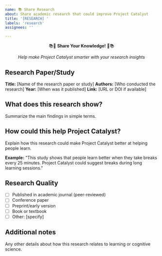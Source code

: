 ```yaml
---
name: 📚 Share Research
about: Share academic research that could improve Project Catalyst
title: '[RESEARCH] '
labels: 'research'
assignees: ''

---
```


<div align="center">

📚🔬 **Share Your Knowledge!** 🔬📚

*Help make Project Catalyst smarter with your research insights*

</div>

## Research Paper/Study
**Title:** [Name of the research paper or study]
**Authors:** [Who conducted the research]
**Year:** [When was it published]
**Link:** [URL or DOI if available]

## What does this research show?
Summarize the main findings in simple terms.

## How could this help Project Catalyst?
Explain how this research could make Project Catalyst better at helping people learn.

**Example:** "This study shows that people learn better when they take breaks every 25 minutes. Project Catalyst could suggest breaks during long learning sessions."

## Research Quality
- [ ] Published in academic journal (peer-reviewed)
- [ ] Conference paper
- [ ] Preprint/early version
- [ ] Book or textbook
- [ ] Other: [specify]

## Additional notes
Any other details about how this research relates to learning or cognitive science.
